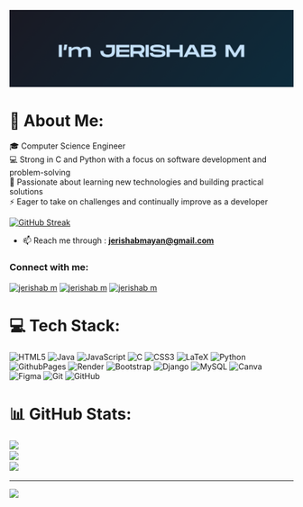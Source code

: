<p align="center">
<img alt="banner" src="banner.png"></p>


# 💫 About Me:
🎓 Computer Science Engineer <br>💻 Strong in C and Python with a focus on software development and problem-solving<br>🚀 Passionate about learning new technologies and building practical solutions<br>⚡ Eager to take on challenges and continually improve as a developer


[![GitHub Streak](https://streak-stats.demolab.com?user=JERISHAB&theme=dark)](https://git.io/streak-stats)

- 📫 Reach me through : **jerishabmayan@gmail.com**

<h3 align="left">Connect with me:</h3>
<p align="left">
<a href="https://twitter.com/jerishab_m" target="blank"><img align="center" src="https://raw.githubusercontent.com/rahuldkjain/github-profile-readme-generator/master/src/images/icons/Social/twitter.svg" alt="jerishab m" height="30" width="40" /></a>
<a href="https://www.linkedin.com/in/jerishab-m-199079238/" target="blank"><img align="center" src="https://raw.githubusercontent.com/rahuldkjain/github-profile-readme-generator/master/src/images/icons/Social/linked-in-alt.svg" alt="jerishab m" height="30" width="40" /></a>
<a href="https://www.instagram.com/_jeri_shab_/" target="blank"><img align="center" src="https://raw.githubusercontent.com/rahuldkjain/github-profile-readme-generator/master/src/images/icons/Social/instagram.svg" alt="jerishab m" height="30" width="40" /></a>
</p>

# 💻 Tech Stack:
![HTML5](https://img.shields.io/badge/html5-%23E34F26.svg?style=for-the-badge&logo=html5&logoColor=white) ![Java](https://img.shields.io/badge/java-%23ED8B00.svg?style=for-the-badge&logo=openjdk&logoColor=white) ![JavaScript](https://img.shields.io/badge/javascript-%23323330.svg?style=for-the-badge&logo=javascript&logoColor=%23F7DF1E) ![C](https://img.shields.io/badge/c-%2300599C.svg?style=for-the-badge&logo=c&logoColor=white) ![CSS3](https://img.shields.io/badge/css3-%231572B6.svg?style=for-the-badge&logo=css3&logoColor=white) ![LaTeX](https://img.shields.io/badge/latex-%23008080.svg?style=for-the-badge&logo=latex&logoColor=white) ![Python](https://img.shields.io/badge/python-3670A0?style=for-the-badge&logo=python&logoColor=ffdd54) ![GithubPages](https://img.shields.io/badge/github%20pages-121013?style=for-the-badge&logo=github&logoColor=white) ![Render](https://img.shields.io/badge/Render-%46E3B7.svg?style=for-the-badge&logo=render&logoColor=white) ![Bootstrap](https://img.shields.io/badge/bootstrap-%238511FA.svg?style=for-the-badge&logo=bootstrap&logoColor=white) ![Django](https://img.shields.io/badge/django-%23092E20.svg?style=for-the-badge&logo=django&logoColor=white) ![MySQL](https://img.shields.io/badge/mysql-4479A1.svg?style=for-the-badge&logo=mysql&logoColor=white) ![Canva](https://img.shields.io/badge/Canva-%2300C4CC.svg?style=for-the-badge&logo=Canva&logoColor=white) ![Figma](https://img.shields.io/badge/figma-%23F24E1E.svg?style=for-the-badge&logo=figma&logoColor=white) ![Git](https://img.shields.io/badge/git-%23F05033.svg?style=for-the-badge&logo=git&logoColor=white) ![GitHub](https://img.shields.io/badge/github-%23121011.svg?style=for-the-badge&logo=github&logoColor=white)
# 📊 GitHub Stats:
![](https://github-readme-stats.vercel.app/api?username=JERISHAB&theme=dark&hide_border=false&include_all_commits=true&count_private=false)<br/>
![](https://github-readme-streak-stats.herokuapp.com/?user=JERISHAB&theme=dark&hide_border=false)<br/>
![](https://github-readme-stats.vercel.app/api/top-langs/?username=JERISHAB&theme=dark&hide_border=false&include_all_commits=true&count_private=false&layout=compact)

---
[![](https://visitcount.itsvg.in/api?id=JERISHAB&icon=0&color=0)](https://visitcount.itsvg.in)
